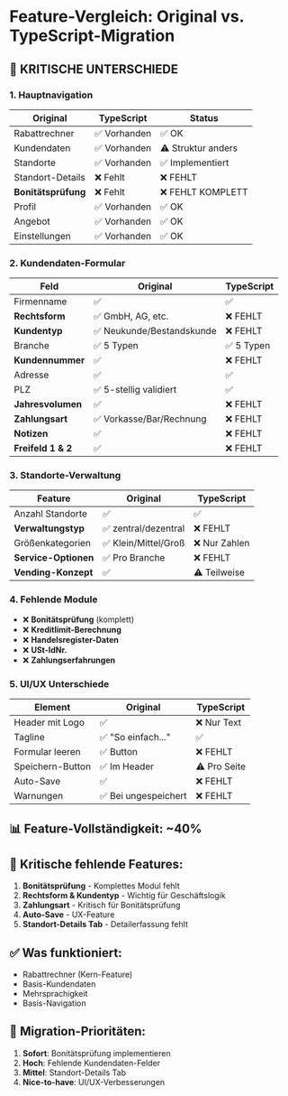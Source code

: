 # Feature-Vergleich: Original vs. TypeScript-Migration

## 🔴 KRITISCHE UNTERSCHIEDE

### 1. **Hauptnavigation**
| Original | TypeScript | Status |
|----------|------------|---------|
| Rabattrechner | ✅ Vorhanden | ✅ OK |
| Kundendaten | ✅ Vorhanden | ⚠️ Struktur anders |
| Standorte | ✅ Vorhanden | ✅ Implementiert |
| Standort-Details | ❌ Fehlt | ❌ FEHLT |
| **Bonitätsprüfung** | ❌ Fehlt | ❌ FEHLT KOMPLETT |
| Profil | ✅ Vorhanden | ✅ OK |
| Angebot | ✅ Vorhanden | ✅ OK |
| Einstellungen | ✅ Vorhanden | ✅ OK |

### 2. **Kundendaten-Formular**
| Feld | Original | TypeScript |
|------|----------|------------|
| Firmenname | ✅ | ✅ |
| **Rechtsform** | ✅ GmbH, AG, etc. | ❌ FEHLT |
| **Kundentyp** | ✅ Neukunde/Bestandskunde | ❌ FEHLT |
| Branche | ✅ 5 Typen | ✅ 5 Typen |
| **Kundennummer** | ✅ | ❌ FEHLT |
| Adresse | ✅ | ✅ |
| PLZ | ✅ 5-stellig validiert | ✅ |
| **Jahresvolumen** | ✅ | ❌ FEHLT |
| **Zahlungsart** | ✅ Vorkasse/Bar/Rechnung | ❌ FEHLT |
| **Notizen** | ✅ | ❌ FEHLT |
| **Freifeld 1 & 2** | ✅ | ❌ FEHLT |

### 3. **Standorte-Verwaltung**
| Feature | Original | TypeScript |
|---------|----------|------------|
| Anzahl Standorte | ✅ | ✅ |
| **Verwaltungstyp** | ✅ zentral/dezentral | ❌ FEHLT |
| Größenkategorien | ✅ Klein/Mittel/Groß | ❌ Nur Zahlen |
| **Service-Optionen** | ✅ Pro Branche | ❌ FEHLT |
| **Vending-Konzept** | ✅ | ⚠️ Teilweise |

### 4. **Fehlende Module**
- ❌ **Bonitätsprüfung** (komplett)
- ❌ **Kreditlimit-Berechnung**
- ❌ **Handelsregister-Daten**
- ❌ **USt-IdNr.**
- ❌ **Zahlungserfahrungen**

### 5. **UI/UX Unterschiede**
| Element | Original | TypeScript |
|---------|----------|------------|
| Header mit Logo | ✅ | ❌ Nur Text |
| Tagline | ✅ "So einfach..." | ✅ |
| Formular leeren | ✅ Button | ❌ FEHLT |
| Speichern-Button | ✅ Im Header | ⚠️ Pro Seite |
| Auto-Save | ✅ | ❌ FEHLT |
| Warnungen | ✅ Bei ungespeichert | ❌ FEHLT |

## 📊 Feature-Vollständigkeit: ~40%

## 🚨 Kritische fehlende Features:
1. **Bonitätsprüfung** - Komplettes Modul fehlt
2. **Rechtsform & Kundentyp** - Wichtig für Geschäftslogik
3. **Zahlungsart** - Kritisch für Bonitätsprüfung
4. **Auto-Save** - UX-Feature
5. **Standort-Details Tab** - Detailerfassung fehlt

## ✅ Was funktioniert:
- Rabattrechner (Kern-Feature)
- Basis-Kundendaten
- Mehrsprachigkeit
- Basis-Navigation

## 🎯 Migration-Prioritäten:
1. **Sofort**: Bonitätsprüfung implementieren
2. **Hoch**: Fehlende Kundendaten-Felder
3. **Mittel**: Standort-Details Tab
4. **Nice-to-have**: UI/UX-Verbesserungen